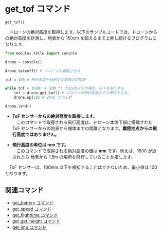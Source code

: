 # get_tof コマンド

```get_tof()```

　ドローンの絶対高度を取得します。以下のサンプルコードでは、ドローンからの絶対高度を計測し、地表から 150cm を超えるまで上昇し続けるプログラムになります。

```python
from modules.tello import console

drone = console()

drone.takeoff() # ドローンを離陸させる

tof = 100 # 飛行高度を格納する変数の初期値

while tof < 1500: # 変数 ft が1500以下の場合、以下を実行する
    tof = drone.get_tof() # ドローンの飛行高度がミリ単位で入る。
    drone.up(20) # 20cm づつ上昇

drone.land()
```

- **ToF センサーからの絶対高度を取得します。**<br>
　このコマンドで取得される飛行高度は、ドローン本体下部に搭載された ToF センサーからの地表から機体までの距離となります。**離陸地点からの飛行高度ではありません。**

- **飛行高度の単位は mm です。**<br>
　このコマンドで取得される絶対高度の値は **mm** です。例えば、1500 が返されたら 地表から 1.5m の場所を飛行していることを指します。<br>

　ToF センサーは、100mm 以下を検知することはできないため、最小値は 100 となります。
## 関連コマンド
- [get_battery コマンド](https://github.com/GAI-313/Tello-Console/blob/master/tutorial/command_list/get_battery.md)
- [get_speed コマンド](https://github.com/GAI-313/Tello-Console/blob/master/tutorial/command_list/get_speed.md)
- [get_flighttime コマンド](https://github.com/GAI-313/Tello-Console/blob/master/tutorial/command_list/get_flighttime.md)
- [get_get_height コマンド](https://github.com/GAI-313/Tello-Console/blob/master/tutorial/command_list/get_height.md)
- [get_imu コマンド](https://github.com/GAI-313/Tello-Console/blob/master/tutorial/command_list/get_imu.md)
